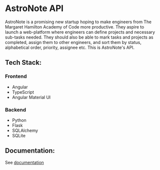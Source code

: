 # AstroNote API

AstroNote is a promising new startup hoping to make engineers from The Margaret Hamilton Academy of Code more productive. They aspire to launch a web-platform where engineers can define projects and necessary sub-tasks needed. They should also be able to mark tasks and projects as completed, assign them to other engineers, and sort them by status, alphabetical order, priority, assignee etc. This is AstroNote's API.

## Tech Stack:
### Frontend
- Angular
- TypeScript
- Angular Material UI
### Backend
- Python
- Flask
- SQLAlchemy
- SQLite

## Documentation:
See [documentation](https://documenter.getpostman.com/view/18203846/UzBiQUrc)
